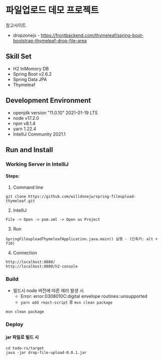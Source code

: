 # 파일업로드 데모 프로젝트

참고사이트
* dropzonejs - https://frontbackend.com/thymeleaf/spring-boot-bootstrap-thymeleaf-drop-file-area

## Skill Set
* H2 InMomory DB
* Spring Boot v2.6.2
* Spring Data JPA
* Thymeleaf

## Development Environment
* openjdk version "11.0.10" 2021-01-19 LTS
* node v17.2.0
* npm v8.1.4
* yarn 1.22.4
* IntelliJ Community 2021.1

## Run and Install

### Working Server in IntelliJ

#### Steps:

1) Command line
```
git clone https://github.com/willdonejw/spring-fileupload-thymeleaf.git
```
2) IntelliJ
```
File -> Open -> pom.xml -> Open as Project
```
3) Run
```
SpringFileuploadThymeleafApplication.java.main() 실행 - (단축키: alt + f10)
```

4) Connection
```
http://localhost:8080/
http://localhost:8080/h2-console
```

### Build
* 빌드시 node 버전에 따른 에러 발생 시
    * Error: error:0308010C:digital envelope routines::unsupported
    * `yarn add react-script` 후 `mvn clean package`
```
mvn clean package
```

### Deploy

#### jar 파일로 빌드 시
```
cd todo-rs/target
java -jar drop-file-upload-0.0.1.jar
```

